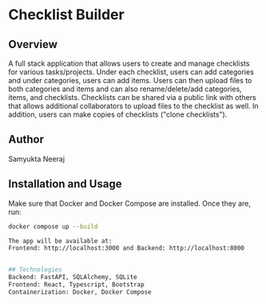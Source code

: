 # Checklist Builder

## Overview
A full stack application that allows users to create and manage checklists for various tasks/projects. Under each checklist, users can add categories and under categories, users can add items. Users can then upload files to both categories and items and can also rename/delete/add categories, items, and checklists. Checklists can be shared via a public link with others that allows additional collaborators to upload files to the checklist as well. In addition, users can make copies of checklists ("clone checklists").

## Author
Samyukta Neeraj

## Installation and Usage
Make sure that Docker and Docker Compose are installed. Once they are, run:
```bash
docker compose up --build

The app will be available at:
Frontend: http://localhost:3000 and Backend: http://localhost:8000


## Technologies
Backend: FastAPI, SQLAlchemy, SQLite
Frontend: React, Typescript, Bootstrap
Containerization: Docker, Docker Compose


